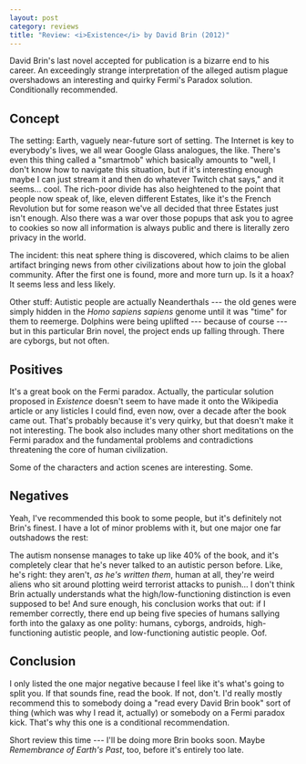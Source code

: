 ```yaml
---
layout: post
category: reviews
title: "Review: <i>Existence</i> by David Brin (2012)"
---
```


David Brin's last novel accepted for publication is a bizarre end to his career. An exceedingly strange interpretation of the alleged autism plague overshadows an interesting and quirky Fermi's Paradox solution. Conditionally recommended.

## Concept

The setting: Earth, vaguely near-future sort of setting. The Internet is key to everybody's lives, we all wear Google Glass analogues, the like. There's even this thing called a "smartmob" which basically amounts to "well, I don't know how to navigate this situation, but if it's interesting enough maybe I can just stream it and then do whatever Twitch chat says," and it seems... cool. The rich-poor divide has also heightened to the point that people now speak of, like, eleven different Estates, like it's the French Revolution but for some reason we've all decided that three Estates just isn't enough. Also there was a war over those popups that ask you to agree to cookies so now all information is always public and there is literally zero privacy in the world.

The incident: this neat sphere thing is discovered, which claims to be alien artifact bringing news from other civilizations about how to join the global community. After the first one is found, more and more turn up. Is it a hoax? It seems less and less likely.

Other stuff: Autistic people are actually Neanderthals --- the old genes were simply hidden in the *Homo sapiens sapiens* genome until it was "time" for them to reemerge. Dolphins were being uplifted --- because of course --- but in this particular Brin novel, the project ends up falling through. There are cyborgs, but not often.

## Positives

It's a great book on the Fermi paradox. Actually, the particular solution proposed in *Existence* doesn't seem to have made it onto the Wikipedia article or any listicles I could find, even now, over a decade after the book came out. That's probably because it's very quirky, but that doesn't make it not interesting. The book also includes many other short meditations on the Fermi paradox and the fundamental problems and contradictions threatening the core of human civilization.

Some of the characters and action scenes are interesting. Some.

## Negatives

Yeah, I've recommended this book to some people, but it's definitely not Brin's finest. I have a lot of minor problems with it, but one major one far outshadows the rest:

The autism nonsense manages to take up like 40% of the book, and it's completely clear that he's never talked to an autistic person before. Like, he's right: they aren't, *as he's written them*, human at all, they're weird aliens who sit around plotting weird terrorist attacks to punish... I don't think Brin actually understands what the high/low-functioning distinction is even supposed to be! And sure enough, his conclusion works that out: if I remember correctly, there end up being five species of humans sallying forth into the galaxy as one polity: humans, cyborgs, androids, high-functioning autistic people, and low-functioning autistic people. Oof.

## Conclusion

I only listed the one major negative because I feel like it's what's going to split you. If that sounds fine, read the book. If not, don't. I'd really mostly recommend this to somebody doing a "read every David Brin book" sort of thing (which was why I read it, actually) or somebody on a Fermi paradox kick. That's why this one is a conditional recommendation.

Short review this time --- I'll be doing more Brin books soon. Maybe *Remembrance of Earth's Past*, too, before it's entirely too late.
